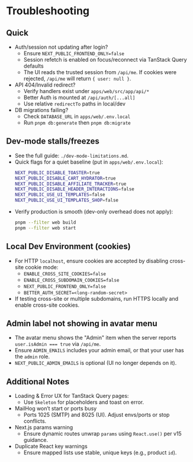 # Troubleshooting

## Quick
- Auth/session not updating after login?
  - Ensure `NEXT_PUBLIC_FRONTEND_ONLY=false`
  - Session refetch is enabled on focus/reconnect via TanStack Query defaults
  - The UI reads the trusted session from `/api/me`. If cookies were rejected, `/api/me` will return `{ user: null }`.
- API 404/Invalid redirect?
  - Verify handlers exist under `apps/web/src/app/api/*`
  - Better Auth is mounted at `/api/auth/[...all]`
  - Use relative `redirectTo` paths in local/dev
- DB migrations failing?
  - Check `DATABASE_URL` in `apps/web/.env.local`
  - Run `pnpm db:generate` then `pnpm db:migrate`

## Dev-mode stalls/freezes
- See the full guide: `./dev-mode-limitations.md`.
- Quick flags for a quiet baseline (put in `apps/web/.env.local`):
  ```bash
  NEXT_PUBLIC_DISABLE_TOASTER=true
  NEXT_PUBLIC_DISABLE_CART_HYDRATOR=true
  NEXT_PUBLIC_DISABLE_AFFILIATE_TRACKER=true
  NEXT_PUBLIC_DISABLE_HEADER_INTERACTIONS=false
  NEXT_PUBLIC_USE_UI_TEMPLATES=false
  NEXT_PUBLIC_USE_UI_TEMPLATES_SHOP=false
  ```
- Verify production is smooth (dev-only overhead does not apply):
  ```bash
  pnpm --filter web build
  pnpm --filter web start
  ```

## Local Dev Environment (cookies)
- For HTTP `localhost`, ensure cookies are accepted by disabling cross-site cookie mode:
  - `ENABLE_CROSS_SITE_COOKIES=false`
  - `ENABLE_CROSS_SUBDOMAIN_COOKIES=false`
  - `NEXT_PUBLIC_FRONTEND_ONLY=false`
  - `BETTER_AUTH_SECRET=<long-random-secret>`
- If testing cross-site or multiple subdomains, run HTTPS locally and enable cross-site cookies.

## Admin label not showing in avatar menu
- The avatar menu shows the "Admin" item when the server reports `user.isAdmin === true` via `/api/me`.
- Ensure `ADMIN_EMAILS` includes your admin email, or that your user has the `admin` role.
- `NEXT_PUBLIC_ADMIN_EMAILS` is optional (UI no longer depends on it).

## Additional Notes
- Loading & Error UX for TanStack Query pages:
  - Use `Skeleton` for placeholders and toast on error.
- MailHog won’t start or ports busy
  - Ports 1025 (SMTP) and 8025 (UI). Adjust envs/ports or stop conflicts.
- Next.js params warning
  - Ensure dynamic routes unwrap `params` using `React.use()` per v15 guidance.
- Duplicate React key warnings
  - Ensure mapped lists use stable, unique keys (e.g., product `id`).
